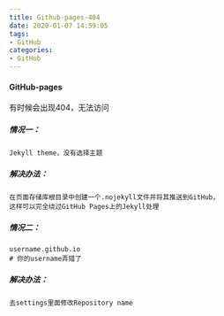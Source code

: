 ```yaml
---
title: Github-pages-404
date: 2020-01-07 14:59:05
tags:
- GitHub
categories:
- GitHub
---
```


#### GitHub-pages

有时候会出现404，无法访问

##### 情况一：

```
Jekyll theme，没有选择主题
```

##### 解决办法：

```
在页面存储库根目录中创建一个.nojekyll文件并将其推送到GitHub，
这样可以完全绕过GitHub Pages上的Jekyll处理
```

##### 情况二：

```
username.github.io
# 你的username弄错了
```

##### 解决办法：

```
去settings里面修改Repository name
```

